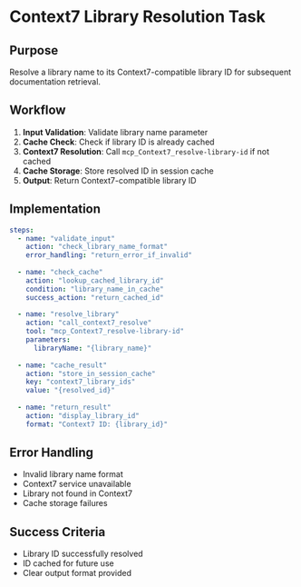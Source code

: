 <!-- Powered by BMAD™ Core -->

# Context7 Library Resolution Task

## Purpose
Resolve a library name to its Context7-compatible library ID for subsequent documentation retrieval.

## Workflow
1. **Input Validation**: Validate library name parameter
2. **Cache Check**: Check if library ID is already cached
3. **Context7 Resolution**: Call `mcp_Context7_resolve-library-id` if not cached
4. **Cache Storage**: Store resolved ID in session cache
5. **Output**: Return Context7-compatible library ID

## Implementation
```yaml
steps:
  - name: "validate_input"
    action: "check_library_name_format"
    error_handling: "return_error_if_invalid"
  
  - name: "check_cache"
    action: "lookup_cached_library_id"
    condition: "library_name_in_cache"
    success_action: "return_cached_id"
  
  - name: "resolve_library"
    action: "call_context7_resolve"
    tool: "mcp_Context7_resolve-library-id"
    parameters:
      libraryName: "{library_name}"
  
  - name: "cache_result"
    action: "store_in_session_cache"
    key: "context7_library_ids"
    value: "{resolved_id}"
  
  - name: "return_result"
    action: "display_library_id"
    format: "Context7 ID: {library_id}"
```

## Error Handling
- Invalid library name format
- Context7 service unavailable
- Library not found in Context7
- Cache storage failures

## Success Criteria
- Library ID successfully resolved
- ID cached for future use
- Clear output format provided
